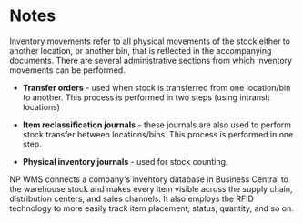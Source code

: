 
# Notes

Inventory movements refer to all physical movements of the stock either to another location, or another bin, that is reflected in the accompanying documents. There are several administrative sections from which inventory movements can be performed.

- **Transfer orders** - used when stock is transferred from one location/bin to another. This process is performed in two steps (using intransit locations)

- **Item reclassification journals** - these journals are also used to perform stock transfer between locations/bins. This process is performed in one step.

- **Physical inventory journals** - used for stock counting.


NP WMS connects a company's inventory database in Business Central to the warehouse stock and makes every item visible across the supply chain, distribution centers, and sales channels. It also employs the RFID technology to more easily track item placement, status, quantity, and so on. 